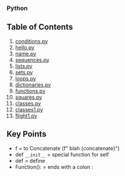 ### Python

## Table of Contents

1. [conditions.py](https://github.com/gowebUSA/HarvardX-CS50-html-css/blob/master/Lecture-3-Python/conditions.py)
1. [hello.py](https://github.com/gowebUSA/HarvardX-CS50-html-css/blob/master/Lecture-3-Python/hello.py)
1. [name.py](https://github.com/gowebUSA/HarvardX-CS50-html-css/blob/master/Lecture-3-Python/name.py)
1. [sequences.py](https://github.com/gowebUSA/HarvardX-CS50-html-css/blob/master/Lecture-3-Python/sequences.py)
1. [lists.py](https://github.com/gowebUSA/HarvardX-CS50-html-css/blob/master/Lecture-3-Python/lists.py)
1. [sets.py](https://github.com/gowebUSA/HarvardX-CS50-html-css/blob/master/Lecture-3-Python/sets.py)
1. [loops.py](https://github.com/gowebUSA/HarvardX-CS50-html-css/blob/master/Lecture-3-Python/loops.py)
1. [dictionaries.py](https://github.com/gowebUSA/HarvardX-CS50-html-css/blob/master/Lecture-3-Python/dictionaries.py)
1. [functions.py](https://github.com/gowebUSA/HarvardX-CS50-html-css/blob/master/Lecture-3-Python/functions.py)
1. [squares.py](https://github.com/gowebUSA/HarvardX-CS50-html-css/blob/master/Lecture-3-Python/squares.py)
1. [classes.py](https://github.com/gowebUSA/HarvardX-CS50-html-css/blob/master/Lecture-3-Python/classes.py)
1. [classes1.py](https://github.com/gowebUSA/HarvardX-CS50-html-css/blob/master/Lecture-3-Python/classes1.py)
1. [flight1.py](https://github.com/gowebUSA/HarvardX-CS50-html-css/blob/master/Lecture-3-Python/flight1.py)

## Key Points
- f = to Concatenate (f" blah {concatenate}")
- def `__init__` = special function for self
- def = define
- Function(): = ends with a colon :
